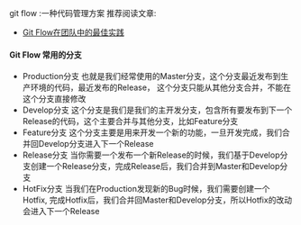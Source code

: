 git flow :一种代码管理方案
推荐阅读文章:
- [Git Flow在团队中的最佳实践](https://www.cnblogs.com/cnblogsfans/p/5075073.html)
#### Git Flow 常用的分支
- Production分支
    也就是我们经常使用的Master分支，这个分支最近发布到生产环境的代码，最近发布的Release， 这个分支只能从其他分支合并，不能在这个分支直接修改
- Develop分支
    这个分支是我们是我们的主开发分支，包含所有要发布到下一个Release的代码，这个主要合并与其他分支，比如Feature分支
- Feature分支
    这个分支主要是用来开发一个新的功能，一旦开发完成，我们合并回Develop分支进入下一个Release
- Release分支
    当你需要一个发布一个新Release的时候，我们基于Develop分支创建一个Release分支，完成Release后，我们合并到Master和Develop分支
- HotFix分支
    当我们在Production发现新的Bug时候，我们需要创建一个Hotfix, 完成Hotfix后，我们合并回Master和Develop分支，所以Hotfix的改动会进入下一个Release